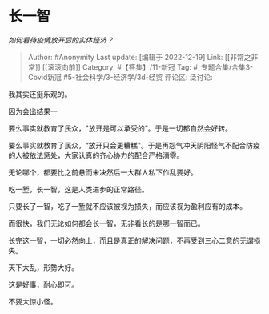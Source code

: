 # 长一智
*如何看待疫情放开后的实体经济？*

> Author: #Anonymity
> Last update: [编辑于 2022-12-19]
> Link: [[非常之非常]] [[滚滚向前]]
> Category: #【答集】/11-新冠
> Tag: #_专题合集/合集3-Covid新冠 #5-社会科学/3-经济学/3d-经贸 
> 评论区:
> 泛讨论:

我其实还挺乐观的。

因为会出结果一

要么事实就教育了民众，"放开是可以承受的”。于是一切都自然会好转。

要么事实就教育了民众，“放开只会更糟糕"。于是再怨气冲天阴阳怪气不配合防疫的人被依法惩处，大家认真的齐心协力的配合严格清零。

无论哪个，都要比之前悬而未决然后一大群人私下作乱要好。

吃一堑，长一智，这是人类进步的正常路径。

只要长了一智，吃了一堑就不应该被视为损失，而应该视为盈利应有的成本。

而很快，我们无论如何都会长一智，无非看长的是哪一智而已。

长完这一智，一切必然向上，而且是真正的解决问题，不再受到三心二意的无谓损失。

天下大乱，形勢大好。

这是好事，耐心即可。

不要大惊小怪。
